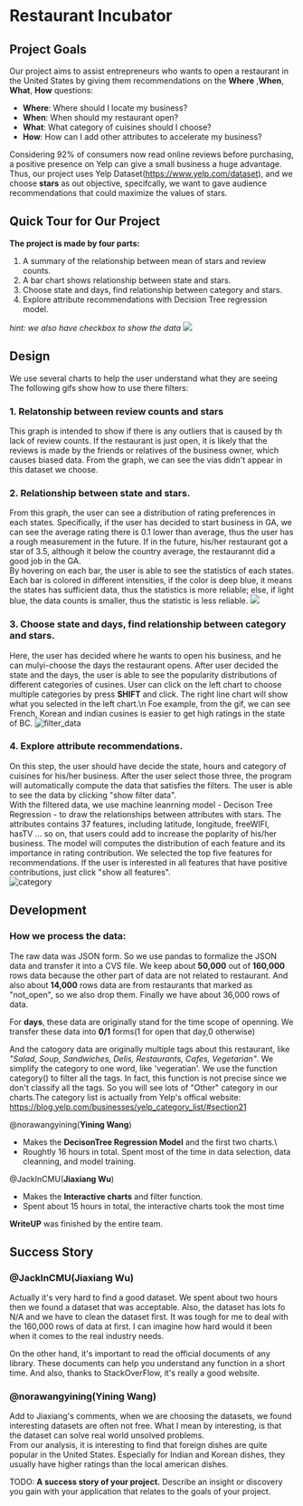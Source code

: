 # Restaurant Incubator
 
## Project Goals
Our project aims to assist entrepreneurs who wants to open a restaurant in the United States by giving them recommendations on the **Where** ,**When**, **What**, **How** questions:
- **Where**: Where should I locate my business?
- **When**: When should my restaurant open? 
- **What**: What category of cuisines should I choose?
- **How**: How can I add other attributes to accelerate my business? 

Considering 92% of consumers now read online reviews before purchasing, a positive presence on Yelp can give a small business a huge advantage. Thus, our project uses Yelp Dataset(https://www.yelp.com/dataset), and we choose **stars** as out objective, specifcally, we want to gave audience recommendations that could maximize the values of stars. 

<!-- Our project use Yelp data to help a user to see the stars in different states/provinces in North America. The user can choose the **state** and **days** in which he/she want to open a restaurant. Then the project will show the rating of different categories in selected state and days. At last the user needs to decide which **state.** he/she want to open the restaurant. Then we use a **DecisionTree Regression** to find the features that infuluence the rate of the stars. The user can decide whether to invest on these features to provide better services. -->

## Quick Tour for Our Project
**The project is made by four parts:**
1. A summary of the relationship between mean of stars and review counts.
2. A bar chart shows relationship between state and stars. 
3. Choose state and days, find relationship between category and stars.
4. Explore attribute recommendations with Decision Tree regression model.

*hint: we also have checkbox to show the data*
![](imagefiles/overview.jpg)

## Design
We use several charts to help the user understand what they are seeing\
The following gifs show how to use there filters:
### 1. Relatonship between review counts and stars 
This graph is intended to show if there is any outliers that is caused by th lack of review counts. If the restaurant is just open, it is likely that the reviews is made by the friends or relatives of the business owner, which causes biased data. From the graph, we can see the vias didn't appear in this dataset we choose. 
### 2. Relationship between state and stars. 
From this graph, the user can see a distribution of rating preferences in each states. Specifically, if the user has decided to start business in GA, we can see the average rating there is 0.1 lower than average, thus the user has a rough measurement in the future. If in the future, his/her restaurant got a star of 3.5, although it below the country average, the restaurannt did a good job in the GA. \
By hovering on each bar, the user is able to see the statistics of each states. Each bar is colored in different intensities, if the color is deep blue, it means the states has sufficient data, thus the statistics is more reliable; else, if light blue, the data counts is smaller, thus the statistic is less reliable.
![](imagefiles/choose_state.png)
### 3. Choose state and days, find relationship between category and stars.
Here, the user has decided where he wants to open his business, and he can mulyi-choose the days the restaurant opens. After user decided the state and the days, the user is able to see the popularity distributions of different categories of cusines. 
User can click on the left chart to choose multiple categories by press **SHIFT** and click. The right line chart will show what you selected in the left chart.\n
Foe example, from the gif, we can see French, Korean and indian cusines is easier to get high ratings in the state of BC. 
![filter_data](imagefiles/filter_data.gif)

### 4. Explore attribute recommendations. 
On this step, the user should have decide the state, hours and category of cuisines for his/her business. After the user select those three, the program will automatically compute the data that satisfies the filters. The user is able to see the data by clicking "show filter data". \
With the filtered data, we use machine leanrning model - Decison Tree Regression - to draw the relationships between attributes with stars. The attributes contains 37 features, including latitude, longitude, freeWIFI, hasTV ... so on, that users could add to increase the poplarity of his/her business. The model will computes the distribution of each feature and its importance in rating contribution. We selected the top five features for recommendations. If the user is interested in all features that have positive contributions, just click "show all features".  
![category](imagefiles/choose_category.gif)

<!-- TODO: **A rationale for your design decisions.** How did you choose your particular visual encodings and interaction techniques? What alternatives did you consider and how did you arrive at your ultimate choices? -->

## Development

### How we process the data:
The raw data was JSON form. So we use pandas to formalize the JSON data and transfer it into a CVS file. We keep about **50,000** out of **160,000** rows data because the other part of data are not related to restaurant. And also about **14,000** rows data are from restaurants that marked as "not_open", so we also drop them. Finally we have about 36,000 rows of data.

 For **days**, these data are originally stand for the time scope of openning. We transfer these data into **0/1** forms(1 for open that day,0 otherwise)

And the catogory data are originally multiple tags about this restaurant, like *"Salad, Soup, Sandwiches, Delis, Restaurants, Cafes, Vegetarian"*. We simplify the category to one word, like 'vegeratian'. We use the function category() to filter all the tags. In fact, this function is not precise since we don't classify all the tags. So you will see lots of "Other" category in our charts.The category list is actually from Yelp's offical website:
https://blog.yelp.com/businesses/yelp_category_list/#section21


@norawangyining(**Yining Wang**) 
- Makes the **DecisonTree Regression Model** and the first two charts.\
- Roughtly 16 hours in total. Spent most of the time in data selection, data cleanning, and model training.

@JackInCMU(**Jiaxiang Wu**) 
- Makes the **Interactive charts** and filter function.
- Spent about 15 hours in total, the interactive charts took the most time

**WriteUP** was finished by the entire team.


<!-- TODO: **An overview of your development process.** Describe how the work was split among the team members. Include a commentary on the development process, including answers to the following questions: Roughly how much time did you spend developing your application (in people-hours)? What aspects took the most time? -->

## Success Story
### @JackInCMU(**Jiaxiang Wu**) 

Actually it's very hard to find a good dataset. We spent about two hours then we found a dataset that was acceptable. Also, the dataset has lots fo N/A and we have to clean the dataset first. It was tough for me to deal with the 160,000 rows of data at first. I can imagine how hard would it been when it comes to the real industry needs.

On the other hand, it's important to read the official documents of any library. These documents can help you understand any function in a short time. And also, thanks to StackOverFlow, it's really a good website.

### @norawangyining(**Yining Wang**) 
Add to Jiaxiang's comments, when we are choosing the datasets, we found interesting datasets are often not free. What I mean by interesting, is that the dataset can solve real world unsolved problems. \
From our analysis, it is interesting to find that foreign dishes are quite popular in the United States. Especially for Indian and Korean dishes, they usually have higher ratings than the local american dishes. 

TODO:  **A success story of your project.** Describe an insight or discovery you gain with your application that relates to the goals of your project.
